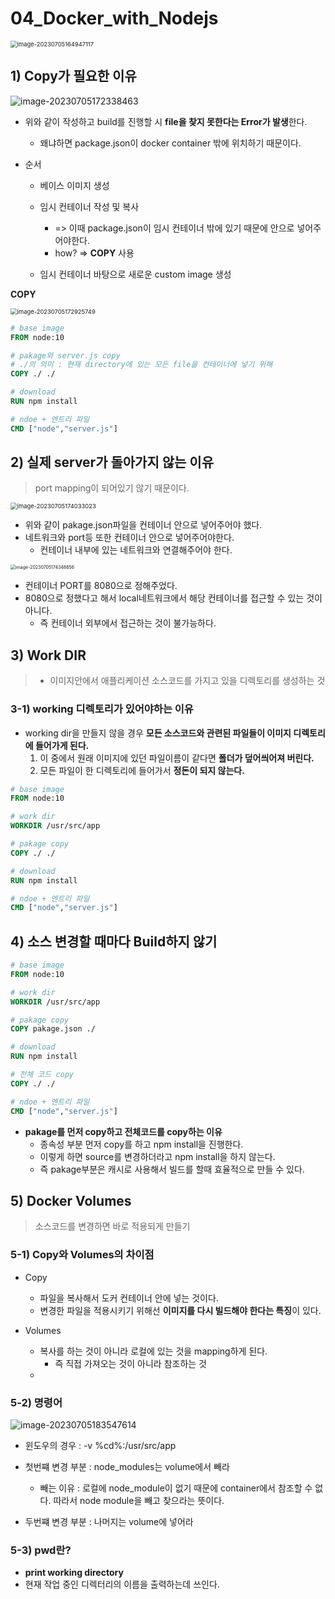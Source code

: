 # 04_Docker_with_Nodejs

<img src="./04_Docker_with_Nodejs.assets/image-20230705164947117.png" alt="image-20230705164947117" style="zoom:67%;" />



## 1) Copy가 필요한 이유

![image-20230705172338463](./04_Docker_with_Nodejs.assets/image-20230705172338463.png)

- 위와 같이 작성하고 build를 진행할 시 **file을 찾지 못한다는  Error가 발생**한다. 

  - 왜냐하면 package.json이 docker container 밖에 위치하기 때문이다.

    

- 순서

  - 베이스 이미지 생성

  - 임시 컨테이너 작성 및 복사 

    - => 이때 package.json이 임시 컨테이너 밖에 있기 때문에 안으로 넣어주어야한다.
    - how? => **COPY** 사용

  - 임시 컨테이너 바탕으로 새로운 custom image 생성

    

**COPY**

<img src="./04_Docker_with_Nodejs.assets/image-20230705172925749.png" alt="image-20230705172925749" style="zoom:67%;" />

```dockerfile
# base image
FROM node:10

# pakage와 server.js copy
# ./의 의미 : 현재 directory에 있는 모든 file을 컨테이너에 넣기 위해
COPY ./ ./

# download
RUN npm install

# ndoe + 엔트리 파일
CMD ["node","server.js"]
```





## 2) 실제 server가 돌아가지 않는 이유

> port mapping이 되어있기 않기 때문이다.

<img src="./04_Docker_with_Nodejs.assets/image-20230705174033023.png" alt="image-20230705174033023" style="zoom: 67%;" />

- 위와 같이 pakage.json파일을 컨테이너 안으로 넣어주어야 했다.
- 네트워크와 port등 또한 컨테이너 안으로 넣어주어야한다.
  - 컨테이너 내부에 있는 네트워크와 연결해주어야 한다.



<img src="./04_Docker_with_Nodejs.assets/image-20230705174348656.png" alt="image-20230705174348656" style="zoom:50%;" />

- 컨테이너 PORT를 8080으로 정해주었다.
- 8080으로 정했다고 해서 local네트워크에서 해당 컨테이너를 접근할 수 있는 것이 아니다.
  - 즉 컨테이너 외부에서 접근하는 것이 불가능하다.



## 3) Work DIR

> - 이미지안에서 애플리케이션 소스코드를 가지고 있을 디렉토리를 생성하는 것

### 3-1) working 디렉토리가 있어야하는 이유

- working dir을 만들지 않을 경우 
  **모든 소스코드와 관련된 파일들이 이미지 디렉토리에 들어가게 된다.**
  1. 이 중에서 원래 이미지에 있던 파일이름이 같다면 **폴더가 덮어씌어져 버린다.**
  2. 모든 파일이 한 디렉토리에 들어가서 **정돈이 되지 않는다.**



```dockerfile
# base image
FROM node:10

# work dir
WORKDIR /usr/src/app

# pakage copy
COPY ./ ./

# download
RUN npm install

# ndoe + 엔트리 파일
CMD ["node","server.js"]
```





## 4) 소스 변경할 때마다 Build하지 않기

```dockerfile
# base image
FROM node:10

# work dir
WORKDIR /usr/src/app

# pakage copy
COPY pakage.json ./

# download
RUN npm install

# 전체 코드 copy
COPY ./ ./

# ndoe + 엔트리 파일
CMD ["node","server.js"]
```

- **pakage를 먼저 copy하고 전체코드를 copy하는 이유**
  - 종속성 부분 먼저 copy를 하고 npm install을 진행한다.
  - 이렇게 하면 source를 변경하더라고 npm install을 하지 않는다.
  - 즉 pakage부분은 캐시로 사용해서 빌드를 할때 효율적으로 만들 수 있다.





## 5) Docker Volumes

> 소스코드를 변경하면 바로 적용되게 만들기

### 5-1) Copy와 Volumes의 차이점

- Copy
  - 파일을 복사해서 도커 컨테이너 안에 넣는 것이다.
  - 변경한 파일을 적용시키기 위해선 **이미지를 다시 빌드해야 한다는 특징**이 있다.

- Volumes
  - 복사를 하는 것이 아니라 로컬에 있는 것을 mapping하게 된다.
    - 즉 직접 가져오는 것이 아니라 참조하는 것
  - 



### 5-2) 명령어

![image-20230705183547614](./04_Docker_with_Nodejs.assets/image-20230705183547614.png)

- 윈도우의 경우 : -v %cd%:/usr/src/app

- 첫번쨰 변경 부분 : node_modules는 volume에서 빼라

  - 빼는 이유 : 로컬에 node_module이 없기 때문에 container에서 참조할 수 없다. 따라서 node module을 빼고 찾으라는 뜻이다. 

    

- 두번쨰 변경 부분 : 나머지는 volume에 넣어라



### 5-3) pwd란?

- **print working directory**
- 현재 작업 중인 디렉터리의 이름을 출력하는데 쓰인다.

















